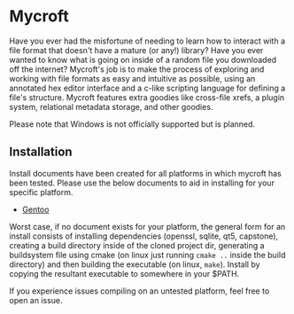 # Mycroft
Have you ever had the misfortune of needing to learn how to interact with a
file format that doesn't have a mature (or any!) library?  Have you ever wanted
to know what is going on inside of a random file you downloaded off the
internet?  Mycroft's job is to make the process of exploring and working with
file formats as easy and intuitive as possible, using an annotated hex editor
interface and a c-like scripting language for defining a file's structure.
Mycroft features extra goodies like cross-file xrefs, a plugin system,
relational metadata storage, and other goodies.

Please note that Windows is not officially supported but is planned.

## Installation
Install documents have been created for all platforms in which mycroft has been
tested.  Please use the below documents to aid in installing for your specific
platform.

* [Gentoo](doc/install/gentoo.md)

Worst case, if no document exists for your platform, the general form for an
install consists of installing dependencies (openssl, sqlite, qt5, capstone),
creating a build directory inside of the cloned project dir, generating a
buildsystem file using cmake (on linux just running `cmake ..` inside the build
directory) and then building the executable (on linux, `make`).  Install
by copying the resultant executable to somewhere in your $PATH.  

If you experience issues compiling on an untested platform, feel free to open
an issue.
